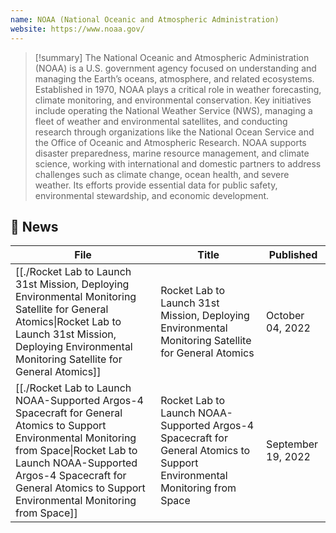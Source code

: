 ```yaml
---
name: NOAA (National Oceanic and Atmospheric Administration)
website: https://www.noaa.gov/
---
```


>[!summary]
>The National Oceanic and Atmospheric Administration (NOAA) is a U.S. government agency focused on understanding and managing the Earth’s oceans, atmosphere, and related ecosystems. Established in 1970, NOAA plays a critical role in weather forecasting, climate monitoring, and environmental conservation. Key initiatives include operating the National Weather Service (NWS), managing a fleet of weather and environmental satellites, and conducting research through organizations like the National Ocean Service and the Office of Oceanic and Atmospheric Research. NOAA supports disaster preparedness, marine resource management, and climate science, working with international and domestic partners to address challenges such as climate change, ocean health, and severe weather. Its efforts provide essential data for public safety, environmental stewardship, and economic development.

## 📰 News
| File                                                                                                                                                                                                                                                             | Title                                                                                                                      | Published          |
| ---------------------------------------------------------------------------------------------------------------------------------------------------------------------------------------------------------------------------------------------------------------- | -------------------------------------------------------------------------------------------------------------------------- | ------------------ |
| [[./Rocket Lab to Launch 31st Mission, Deploying Environmental Monitoring Satellite for General Atomics\|Rocket Lab to Launch 31st Mission, Deploying Environmental Monitoring Satellite for General Atomics]]                                             | Rocket Lab to Launch 31st Mission, Deploying Environmental Monitoring Satellite for General Atomics                        | October 04, 2022   |
| [[./Rocket Lab to Launch NOAA-Supported Argos-4 Spacecraft for General Atomics to Support Environmental Monitoring from Space\|Rocket Lab to Launch NOAA-Supported Argos-4 Spacecraft for General Atomics to Support Environmental Monitoring from Space]] | Rocket Lab to Launch NOAA-Supported Argos-4 Spacecraft for General Atomics to Support Environmental Monitoring from Space  | September 19, 2022 |

